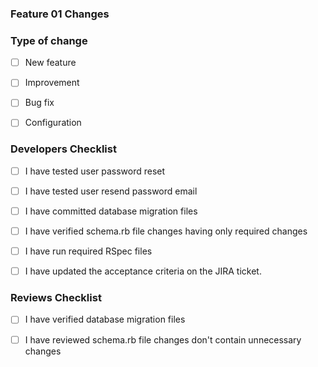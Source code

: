 ### Feature 01 Changes


### Type of change

- [ ] New feature
- [ ] Improvement
- [ ] Bug fix
- [ ] Configuration


### Developers Checklist

- [ ] I have tested user password reset
- [ ] I have tested user resend password email
- [ ] I have committed database migration files
- [ ] I have verified schema.rb file changes having only required changes
- [ ] I have run required RSpec files
- [ ] I have updated the acceptance criteria on the JIRA ticket.
 

### Reviews Checklist

- [ ] I have verified database migration files
- [ ] I have reviewed schema.rb file changes don't contain unnecessary changes
 